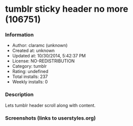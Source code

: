 # tumblr sticky header no more (106751)

### Information
- Author: claramc (unknown)
- Created at: unknown
- Updated at: 10/30/2014, 5:42:37 PM
- License: NO-REDISTRIBUTION
- Category: tumblr
- Rating: undefined
- Total installs: 237
- Weekly installs: 0


### Description
Lets tumblr header scroll along with content.


### Screenshots (links to userstyles.org)



